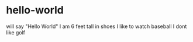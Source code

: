 # hello-world
will say "Hello World"
I am 6 feet tall in shoes
I like to watch baseball
I dont like golf
